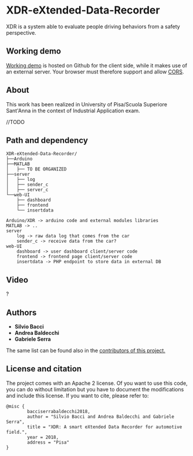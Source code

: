 # XDR-eXtended-Data-Recorder
XDR is a system able to evaluate people driving behaviors from a safety perspective.

## Working demo
<a href="https://gabriserra.github.io/XDR-eXtended-Data-Recorder/">Working demo</a> is hosted on Github for the client side, while it makes use of an external server. Your browser must therefore support and allow <a href="https://developer.mozilla.org/en-US/docs/Web/HTTP/CORS">CORS</a>.

## About 
This work has been realized in University of Pisa/Scuola Superiore Sant'Anna in the context of Industrial Application exam.

//TODO

## Path and dependency
```
XDR-eXtended-Data-Recorder/
├──Arduino
├──MATLAB
│   ├── TO BE ORGANIZED
├──server
│   ├── log
│   ├── sender_c
│   ├── server_c
└──web-UI
    ├── dashboard
    ├── frontend
    └── insertdata

Arduino/XDR -> arduino code and external modules libraries
MATLAB -> ..
server
    log -> raw data log that comes from the car
    sender_c -> receive data from the car?
web-UI
    dashboard -> user dashboard client/server code
    frontend -> frontend page client/server code
    insertdata -> PHP endpoint to store data in external DB
```

## Video
?

## Authors
* <b>Silvio Bacci</b>
* <b>Andrea Baldecchi</b>
* <b>Gabriele Serra</b>

The same list can be found also in the <a href="https://github.com/gabriserra/XDR-eXtended-Data-Recorder/graphs/contributors">contributors of this project.</a>

## License and citation
The project comes with an Apache 2 license. Of you want to use this code, you can do without limitation but you have to document the modifications and include this license. If you want to cite, please refer to:

```
@misc {
        bacciserrabaldecchi2018,
        author = "Silvio Bacci and Andrea Baldecchi and Gabriele Serra",
        title = "XDR: A smart eXtended Data Recorder for automotive field.",
        year = 2018,
        address = "Pisa"
}
```

